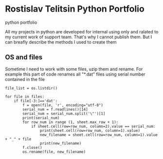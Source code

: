 # Rostislav Telitsin Python Portfolio
python portfolio

All my projects in python are developed for internal using only and ralated to my current work of support team. That's why I cannot publish them. But I can breafly describe the methods I used to create them

## OS and files

Sometime I need to work with some files, uzip them and rename. For example this part of code renames all "*.dat" files using serial number contained in the file
~~~
file_list = os.listdir()

for file in files:
    if file[-3:]=='dat':
        f = open(file, 'r', encoding="utf-8")
        serial_num = f.readlines()[14]
        serial_num = serial_num.split('\"')[1]
        print(serial_num)
        for row_num in range (1, sheet.max_row + 1):
            if sheet.cell(row=row_num, column=2).value == serial_num:
                print(sheet.cell(row=row_num, column=1).value)
                new_filename = sheet.cell(row=row_num, column=1).value + "_" + file
                print(new_filename)
        f.close()
        os.rename(file, new_filename)

~~~
